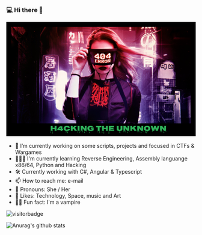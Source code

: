 ### 💻 Hi there 🍕

![alt text](https://github.com/HelenaC0ldHeart/-My-DarkWebsite-.github.io/blob/master/img/404error_Girl%20(1).png)
- 🔧 I’m currently working on some scripts, projects and focused in CTFs & Wargames
- 👩🏻‍💻 I'm currently learning Reverse Engineering, Assembly languange x86/64, Python and Hacking
- 🛠️ Currently working with C#, Angular & Typescript
- 📫 How to reach me: e-mail
- 🔱 Pronouns: She / Her
- 🖤 Likes: Technology, Space, music and Art
- 🧛‍♀️ Fun fact: I'm a vampire

![visitorbadge](https://visitor-badge.laobi.icu/badge?page_id=helenac0ldheart.visitor-badge)

![Anurag's github stats](https://github-readme-stats.vercel.app/api?username=helenac0ldheart&show_icons=true&theme=dracula)

<!--
**HelenaC0ldHeart/HelenaC0ldheart** is a ✨ _special_ ✨ repository because its `README.md` (this file) appears on your GitHub profile.

Here are some ideas to get you started:

- 🔭 I’m currently working on some scripts
- 👩🏻‍💻 I’m currently learning Reverse Engineering, Assembly languange, Python and Hacking.
- 📫 How to reach me: ...
- 😄 Pronouns: She / Her
- 🧛‍♀️ Fun fact: I'm a vampire
!-->
